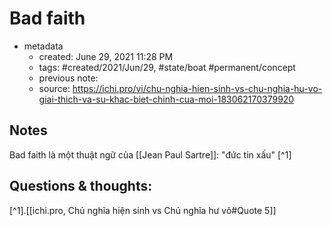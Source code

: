 ---
---

# Bad faith

- metadata
	- created: June 29, 2021 11:28 PM
	- tags: #created/2021/Jun/29, #state/boat  #permanent/concept 
	- previous note:
	- source: https://ichi.pro/vi/chu-nghia-hien-sinh-vs-chu-nghia-hu-vo-giai-thich-va-su-khac-biet-chinh-cua-moi-183062170379920

## Notes
Bad faith là một thuật ngữ của [[Jean Paul Sartre]]: "đức tin xấu"  [^1]

## Questions & thoughts:

[^1].[[ichi.pro, Chủ nghĩa hiện sinh vs Chủ nghĩa hư vô#Quote 5]]

